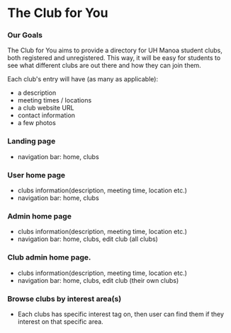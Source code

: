 # The Club for You

### Our Goals
The Club for You aims to provide a directory for UH Manoa student clubs, both registered and unregistered. This way, it will be easy for students to see what different clubs are out there and how they can join them.

Each club's entry will have (as many as applicable): 
- a description
- meeting times / locations
- a club website URL
- contact information
- a few photos

### Landing page
* navigation bar: home, clubs
### User home page
* clubs information(description, meeting time, location etc.)
* navigation bar: home, clubs
### Admin home page
* clubs information(description, meeting time, location etc.)
* navigation bar: home, clubs, edit club (all clubs)
### Club admin home page.
* clubs information(description, meeting time, location etc.)
* navigation bar: home, clubs, edit club (their own clubs)
### Browse clubs by interest area(s)
* Each clubs has specific interest tag on, then user can find them if they interest on that specific area.
